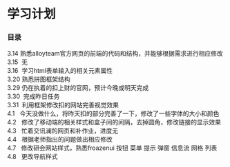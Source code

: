   
学习计划
===========================
### 目录
3.14  熟悉alloyteam官方网页的前端的代码和结构，并能够根据需求进行相应修改<br>
3.15  无<br>
3.16  学习html表单输入的相关元素属性<br>
3.20  熟悉拼图框架结构<br>
3.29  仍在执着的扣上财的官网，预计今晚或明天完成<br>
3.30  完成昨日任务<br>
3.31  利用框架修改扣的网站完善视觉效果<br>
4.1   今天没做什么，将昨天扣的部分完善了一下，修改了一些字体的大小和颜色<br>
4.2   修改了移动端的相关样式和盒子间的间隔，去掉圆角，修改链接的显示效果<br>
4.3   忙着交讯澜的网页和补作业，进度无<br>
4.4   根据老师指出的问题做出相应修改<br>
4.7   修改研会网站样式，熟悉froazenui 按钮 菜单 提示 弹窗 信息流 网格 列表<br>
4.8   更改导航样式

